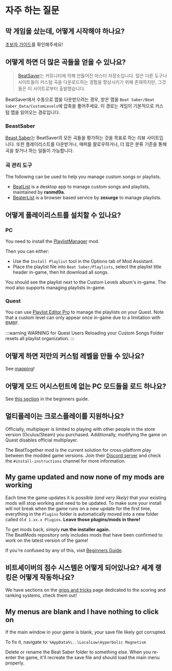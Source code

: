 # 자주 하는 질문

## 막 게임을 샀는데, 어떻게 시작해야 하나요?
[초보자 가이드](/beginners-guide.md)를 확인해주세요!

## 어떻게 하면 더 많은 곡들을 얻을 수 있나요?
> [BeatSaver](https://beatsaver.com)는 커뮤니티에 의해 만들어진 마스터 저장소입니다. 많은 다른 도구나 사이트들이 커스텀 곡을 다운로드하는 경험을 향상시키기 위해 존재하지만, 그것들은 이 사이트로부터 출발했습니다.

BeatSaver에서 수동으로 맵을 다운받으려는 경우, 받은 맵을 `Beat Saber/Beat Saber_Data/CustomLevels`에 압축을 풀어주세요. 이 경로는 게임이 기본적으로 커스텀 맵을 읽어오는 경로입니다.

### BeastSaber
[Beast Saber](https://www.bsaber.com)는 BeatSaver의 모든 곡들을 평가하는 것을 목표로 하는 리뷰 사이트입니다. 또한 플레이리스트를 다운받거나, 매퍼를 팔로우하거나, 더 많은 분류 기준을 통해 곡을 찾거나 하는 일들이 가능합니다.

### 곡 관리 도구

The following can be used to help you manage custom songs or playlists.

* [BeatList](https://github.com/ranmd9a/beatlist/releases/latest) is a desktop app to manage custom songs and playlists, maintained by **ranmd9a**.
* [BeaterList](https://syltaris.github.io/beaterlist) is a browser based service by **zexurge** to manage playlists.

## 어떻게 플레이리스트를 설치할 수 있나요?

### PC
You need to install the [PlaylistManager](https://github.com/rithik-b/PlaylistManager/releases/latest) mod.

Then you can either:

* Use the `Install Playlist` tool in the Options tab of Mod Assistant.
* Place the playlist file into `Beat Saber/Playlists`, select the playlist title header in-game, then hit download all songs.

You should see the playlist next to the Custom Levels album's in-game. The mod also supports managing playlists in-game.

### Quest
You can use [Playlist Editor Pro](https://beatsaberquest.com/bmbf/my-tools/playlist-editor-pro/) to manage the playlists on your Quest. Note that a custom level can only appear once in-game due to a limitation with BMBF.

:::warning WARNING for Quest Users Reloading your Custom Songs Folder resets all playlist organization. :::

## 어떻게 하면 저만의 커스텀 레벨을 만들 수 있나요?
See [mapping](/mapping/)!

## 어떻게 모드 어시스턴트에 없는 PC 모드들을 로드 하나요?
See [this section](/pc-modding.md#manual-installation) in the beginners guide.

## 멀티플레이는 크로스플레이를 지원하나요?
Officially, multiplayer is limited to playing with other people in the store version (Oculus/Steam) you purchased. Additionally, modifying the game on Quest disables official multiplayer.

The BeatTogether mod is the current solution for cross-platform play between the modded game versions. Join their [Discord server](https://discord.com/invite/gezGrFG4tz) and check the `#install-instructions` channel for more information.

## My game updated and now none of my mods are working
Each time the game updates it is possible *(and very likely)* that your existing mods will stop working and need to be updated. To make sure your install will not break when the game runs on a new update for the first time, everything in the `Plugins` folder is automatically moved into a new folder called `Old 1.xx.x Plugins`. **Leave those plugins/mods in there!**

To get mods back, simply **run the installer again.**  
The BeatMods repository only includes mods that have been confirmed to work on the latest version of the game!

If you're confused by any of this, visit [Beginners Guide](/beginners-guide.md).

## 비트세이버의 점수 시스템은 어떻게 되어있나요? 세계 랭킹은 어떻게 작동하나요?
We have sections on the [grips and tricks](/grips-and-tricks.md) page dedicated to the scoring and ranking systems, check them out!

## My menus are blank and I have nothing to click on
If the main window in your game is blank, your save file likely got corrupted.

To fix it, navigate to: `%AppData%\..\LocalLow\Hyperbolic Magnetism`

Delete or rename the Beat Saber folder to something else. When you re-enter the game, it'll recreate the save file and should load the main menu properly.
